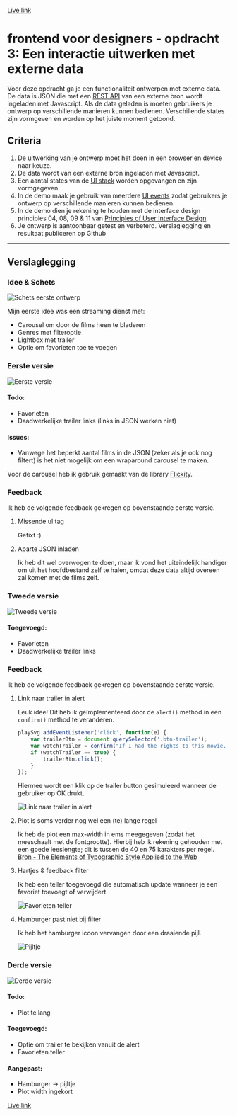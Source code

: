 [Live link](https://mhhuijsmans.github.io/frontend-voor-designers-1920/opdracht3/)

# frontend voor designers - opdracht 3: Een interactie uitwerken met externe data

Voor deze opdracht ga je een functionaliteit ontwerpen met externe data. De data is JSON die met een [REST API](https://developer.mozilla.org/en-US/docs/Glossary/REST) van een externe bron wordt ingeladen met Javascript.  Als de data geladen is moeten gebruikers je ontwerp op verschillende manieren kunnen bedienen. Verschillende states zijn vormgeven en worden op het juiste moment getoond.

## Criteria
1. De uitwerking van je ontwerp moet het doen in een browser en device naar keuze.
2. De data wordt van een externe bron ingeladen met Javascript.
3. Een aantal states van de [UI stack](https://www.scotthurff.com/posts/why-your-user-interface-is-awkward-youre-ignoring-the-ui-stack/) worden opgevangen en zijn vormgegeven.
4. In de demo maak je gebruik van meerdere [UI events](https://developer.mozilla.org/en-US/docs/Web/API/UIEvent) zodat gebruikers je ontwerp op verschillende manieren kunnen bedienen.
5. In de demo dien je rekening te houden met de interface design principles 04, 08, 09 & 11 van [Principles of User Interface Design](http://bokardo.com/principles-of-user-interface-design/).
6. Je ontwerp is aantoonbaar getest en verbeterd. Verslaglegging en resultaat publiceren op Github

***

## Verslaglegging

### Idee & Schets
![Schets eerste ontwerp](https://github.com/mhhuijsmans/frontend-voor-designers-1920/raw/master/opdracht3/doc/schets.jpg)

Mijn eerste idee was een streaming dienst met: 

- Carousel om door de films heen te bladeren
- Genres met filteroptie
- Lightbox met trailer
- Optie om favorieten toe te voegen

### Eerste versie
![Eerste versie](https://github.com/mhhuijsmans/frontend-voor-designers-1920/raw/master/opdracht3/doc/v1.jpg)

#### Todo:
- Favorieten
- Daadwerkelijke trailer links (links in JSON werken niet)

#### Issues:
- Vanwege het beperkt aantal films in de JSON (zeker als je ook nog filtert) is het niet mogelijk om een wraparound carousel te maken. 

Voor de carousel heb ik gebruik gemaakt van de library [Flickity](https://github.com/metafizzy/flickity).

### Feedback
Ik heb de volgende feedback gekregen op bovenstaande eerste versie.
1. Missende ul tag

    Gefixt :)

2. Aparte JSON inladen

    Ik heb dit wel overwogen te doen, maar ik vond het uiteindelijk handiger om uit het hoofdbestand zelf te halen, omdat deze data altijd overeen zal komen met de films zelf.
    
### Tweede versie
![Tweede versie](https://github.com/mhhuijsmans/frontend-voor-designers-1920/raw/master/opdracht3/doc/v2.jpg)

#### Toegevoegd:
- Favorieten
- Daadwerkelijke trailer links

### Feedback
Ik heb de volgende feedback gekregen op bovenstaande eerste versie.
1. Link naar trailer in alert

    Leuk idee! Dit heb ik geïmplementeerd door de `alert()` method in een `confirm()` method te veranderen.
    ```javascript
    playSvg.addEventListener('click', function(e) {
		var trailerBtn = document.querySelector('.btn-trailer');
		var watchTrailer = confirm("If I had the rights to this movie, I would play it for you... You can watch the trailer though!\nPress OK to watch the trailer, or cancel to return.");
		if (watchTrailer == true) {
			trailerBtn.click();
		}
	});
	```

	Hiermee wordt een klik op de trailer button gesimuleerd wanneer de gebruiker op OK drukt.

	![Link naar trailer in alert](https://github.com/mhhuijsmans/frontend-voor-designers-1920/raw/master/opdracht3/doc/traileralert.JPG)

2. Plot is soms verder nog wel een (te) lange regel

    Ik heb de plot een max-width in ems meegegeven (zodat het meeschaalt met de fontgrootte). Hierbij heb ik rekening gehouden met een goede leeslengte; dit is tussen de 40 en 75 karakters per regel. [Bron - The Elements of Typographic Style Applied to the Web](http://webtypography.net/2.1.2)

3. Hartjes & feedback filter

    Ik heb een teller toegevoegd die automatisch update wanneer je een favoriet toevoegt of verwijdert.

    ![Favorieten teller](https://github.com/mhhuijsmans/frontend-voor-designers-1920/raw/master/opdracht3/doc/favorites.jpg)

4. Hamburger past niet bij filter

    Ik heb het hamburger icoon vervangen door een draaiende pijl.

    ![Pijltje](https://github.com/mhhuijsmans/frontend-voor-designers-1920/raw/master/opdracht3/doc/arrow.JPG)
    
### Derde versie
![Derde versie](https://github.com/mhhuijsmans/frontend-voor-designers-1920/raw/master/opdracht3/doc/v3.jpg)

#### Todo:
- Plot te lang

#### Toegevoegd:
- Optie om trailer te bekijken vanuit de alert
- Favorieten teller

#### Aangepast:
- Hamburger -> pijltje
- Plot width ingekort

[Live link](https://mhhuijsmans.github.io/frontend-voor-designers-1920/opdracht3/)